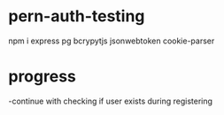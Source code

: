 # pern-auth-testing

npm i express pg bcrypytjs jsonwebtoken cookie-parser

# progress

-continue with checking if user exists during registering
